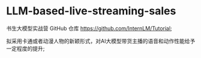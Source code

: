 # LLM-based-live-streaming-sales
书生大模型实战营 GitHub 仓库 https://github.com/InternLM/Tutorial;


拟采用卡通或者动漫人物的新颖形式，对AI大模型带货主播的语音和动作性能给予一定程度的提升;
